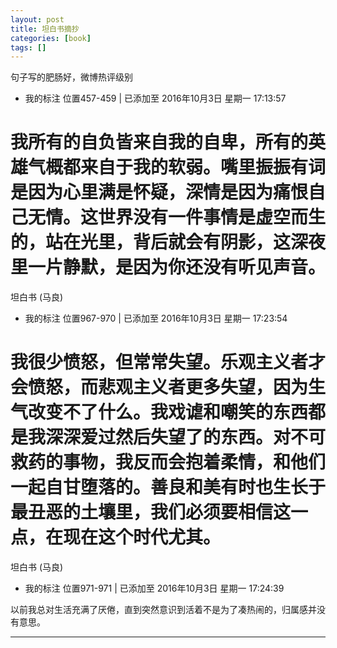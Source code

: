 ```yaml
---
layout: post
title: 坦白书摘抄
categories: [book]
tags: []
---
```


句子写的肥肠好，微博热评级别

<!-- more -->

- 我的标注 位置457-459 | 已添加至 2016年10月3日 星期一 17:13:57

我所有的自负皆来自我的自卑，所有的英雄气概都来自于我的软弱。嘴里振振有词是因为心里满是怀疑，深情是因为痛恨自己无情。这世界没有一件事情是虚空而生的，站在光里，背后就会有阴影，这深夜里一片静默，是因为你还没有听见声音。
==========
坦白书 (马良)
- 我的标注 位置967-970 | 已添加至 2016年10月3日 星期一 17:23:54

我很少愤怒，但常常失望。乐观主义者才会愤怒，而悲观主义者更多失望，因为生气改变不了什么。我戏谑和嘲笑的东西都是我深深爱过然后失望了的东西。对不可救药的事物，我反而会抱着柔情，和他们一起自甘堕落的。善良和美有时也生长于最丑恶的土壤里，我们必须要相信这一点，在现在这个时代尤其。
==========
坦白书 (马良)
- 我的标注 位置971-971 | 已添加至 2016年10月3日 星期一 17:24:39

以前我总对生活充满了厌倦，直到突然意识到活着不是为了凑热闹的，归属感并没有意思。

---

